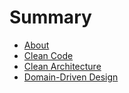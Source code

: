# Summary

- [About](./about.md)
- [Clean Code](./clean_code.md)
- [Clean Architecture](./clean_arch.md)
- [Domain-Driven Design](./ddd.md)

